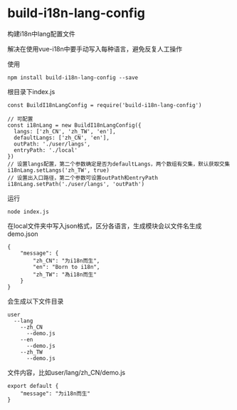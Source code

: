 # build-i18n-lang-config
构建i18n中lang配置文件

解决在使用vue-i18n中要手动写入每种语言，避免反复人工操作

使用
```
npm install build-i18n-lang-config --save
```

根目录下index.js
```
const BuildI18nLangConfig = require('build-i18n-lang-config')

// 可配置
const i18nLang = new BuildI18nLangConfig({
  langs: ['zh_CN', 'zh_TW', 'en'],
  defaultLangs: ['zh_CN', 'en'],
  outPath: './user/langs',
  entryPath: './local'
})
// 设置langs配置，第二个参数确定是否为defaultLangs，两个数组有交集，默认获取交集
i18nLang.setLangs('zh_TW', true)
// 设置出入口路径，第二个参数可设置outPath和entryPath
i18nLang.setPath('./user/langs', 'outPath')
```

运行
```
node index.js
```

在local文件夹中写入json格式，区分各语言，生成模块会以文件名生成
demo.json
```
{
	"message": {
		"zh_CN": "为i18n而生",
		"en": "Born to i18n",
		"zh_TW": "為i18n而生"
	}
}
```

会生成以下文件目录
```
user
  --lang
    --zh_CN
      --demo.js
    --en
      --demo.js
    --zh_TW
      --demo.js
```
文件内容，比如user/lang/zh_CN/demo.js
```
export default {
	"message": "为i18n而生"
}
```
